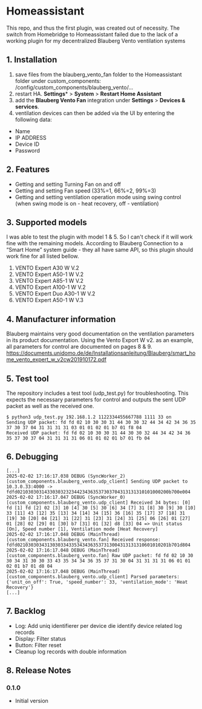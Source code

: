 # Homeassistant
This repo, and thus the first plugin, was created out of necessity.
The switch from Homebridge to Homeassistant failed due to the lack of a working plugin for my decentralized Blauberg Vento ventilation systems


## 1. Installation
1. save files from the blauberg_vento_fan folder to the Homeassistant folder under custom_components: /config/custom_components/blauberg_vento/...
2. restart HA. **Settings*** > **System** > **Restart Home Assistant**
3. add the **Blauberg Vento Fan** integration under **Settings** > **Devices & services**.
4. ventilation devices can then be added via the UI by entering the following data:
- Name
- IP ADDRESS
- Device ID
- Password

## 2. Features
- Getting and setting Turning Fan on and off
- Getting and setting Fan speed (33%=1, 66%=2, 99%=3)
- Getting and setting ventilation operation mode using swing control (when swing mode is on - heat recovery, off - ventilation)

## 3. Supported models
I was able to test the plugin with model 1 & 5. So I can't check if it will work fine with the remaining models.
According to Blauberg Connection to a “Smart Home” system guide - they all have same API, so this plugin should work fine for all listed bellow.

1. VENTO Expert A30 W V.2
2. VENTO Expert A50-1 W V.2
3. VENTO Expert A85-1 W V.2
4. VENTO Expert A100-1 W V.2
5. VENTO Expert Duo A30-1 W V.2
6. VENTO Expert A50-1 W V.3

## 4. Manufacturer information
Blauberg maintains very good documentation on the ventilation parameters in its product documentation.
Using the Vento Export W v2. as an example, all parameters for control are documented on pages 8 & 9.
https://documents.unidomo.de/de/Installationsanleitung/Blauberg/smart_home_vento_expert_w_v2cw201910172.pdf

## 5. Test tool
The repository includes a test tool (udp_test.py) for troubleshooting.
This expects the necessary parameters for control and outputs the sent UDP packet as well as the received one.
```console
$ python3 udp_test.py 192.168.1.2 1122334455667788 1111 33 on
Sending UDP packet: fd fd 02 10 30 30 31 44 30 30 32 44 34 42 34 36 35 37 30 37 04 31 31 31 31 03 01 01 02 01 b7 01 f8 04
Received UDP packet: fd fd 02 10 30 30 31 44 30 30 32 44 34 42 34 36 35 37 30 37 04 31 31 31 31 06 01 01 02 01 b7 01 fb 04
```

## 6. Debugging
```console
[...]
2025-02-02 17:16:17.038 DEBUG (SyncWorker_2) [custom_components.blauberg_vento.udp_client] Sending UDP packet to 10.3.0.33:4000 -> fdfd02103030314330303232344234363537303704313131310101000200b700e004
2025-02-02 17:16:17.047 DEBUG (SyncWorker_0) [custom_components.blauberg_vento.udp_client] Received 34 bytes: [0] fd [1] fd [2] 02 [3] 10 [4] 30 [5] 30 [6] 34 [7] 31 [8] 30 [9] 30 [10] 33 [11] 43 [12] 35 [13] 34 [14] 34 [15] 36 [16] 35 [17] 37 [18] 31 [19] 30 [20] 04 [21] 31 [22] 31 [23] 31 [24] 31 [25] 06 [26] 01 [27] 01 [28] 02 [29] 01 [30] b7 [31] 01 [32] d8 [33] 04 => Unit status [On], Speed number [1], Ventilation mode [Heat Recovery]
2025-02-02 17:16:17.048 DEBUG (MainThread) [custom_components.blauberg_vento.fan] Received response: fdfd02103030343130303343353434363537313004313131310601010201b701d804
2025-02-02 17:16:17.048 DEBUG (MainThread) [custom_components.blauberg_vento.fan] Raw UDP packet: fd fd 02 10 30 30 34 31 30 30 33 43 35 34 34 36 35 37 31 30 04 31 31 31 31 06 01 01 02 01 b7 01 d8 04
2025-02-02 17:16:17.048 DEBUG (MainThread) [custom_components.blauberg_vento.udp_client] Parsed parameters: {'unit_on_off': True, 'speed_number': 33, 'ventilation_mode': 'Heat Recovery'}
[...]
```

## 7. Backlog
- Log: Add uniq identifierer per device die identify device related log records
- Display: Filter status
- Button: Filter reset
- Cleanup log records with double information

## 8. Release Notes

### 0.1.0
- Initial version
